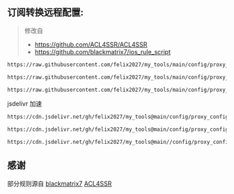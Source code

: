 ## 订阅转换远程配置:
> 修改自
> - https://github.com/ACL4SSR/ACL4SSR
> - https://github.com/blackmatrix7/ios_rule_script
``` sh
https://raw.githubusercontent.com/felix2027/my_tools/main/config/proxy_config.ini
```
``` sh
https://raw.githubusercontent.com/felix2027/my_tools/main/config/proxy_config_online.ini

```
``` sh
https://raw.githubusercontent.com/felix2027/my_tools/main/config/proxy_config_online.ini
```
jsdelivr 加速
``` sh
https://cdn.jsdelivr.net/gh/felix2027/my_tools@main/config/proxy_config.ini
```
``` sh
https://cdn.jsdelivr.net/gh/felix2027/my_tools@main/config/proxy_config_online.ini
``` 
``` sh
https://cdn.jsdelivr.net/gh/felix2027/my_tools@main//config/proxy_config_online.ini
```

## 感谢
部分规则源自
[blackmatrix7](https://github.com/blackmatrix7/ios_rule_script/)
[ACL4SSR](https://github.com/ACL4SSR/ACL4SSR)
